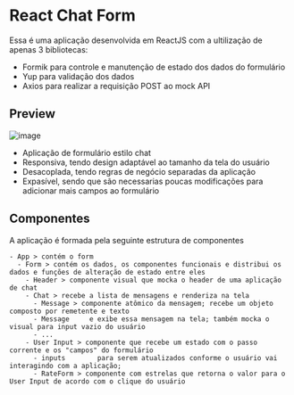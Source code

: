 # React Chat Form

Essa é uma aplicação desenvolvida em ReactJS com a ultilização de apenas 3 bibliotecas:

- Formik para controle e manutenção de estado dos dados do formulário
- Yup para validação dos dados
- Axios para realizar a requisição POST ao mock API

## Preview

![image](https://user-images.githubusercontent.com/11475695/110256988-9061d380-7f7a-11eb-8ba7-012c2c058f33.png)

- Aplicação de formulário estilo chat
- Responsiva, tendo design adaptável ao tamanho da tela do usuário
- Desacoplada, tendo regras de negócio separadas da aplicação
- Expasível, sendo que são necessarias poucas modificações para adicionar mais campos ao formulário

## Componentes

A aplicação é formada pela seguinte estrutura de componentes

```
- App > contém o form
  - Form > contém os dados, os componentes funcionais e distribui os dados e funções de alteração de estado entre eles
    - Header > componente visual que mocka o header de uma aplicação de chat
    - Chat > recebe a lista de mensagens e renderiza na tela
      - Message > componente atômico da mensagem; recebe um objeto composto por remetente e texto
      - Message     e exibe essa mensagem na tela; também mocka o visual para input vazio do usuário
      - ...
    - User Input > componente que recebe um estado com o passo corrente e os "campos" do formulário
      - inputs        para serem atualizados conforme o usuário vai interagindo com a aplicação;
      - RateForm > componente com estrelas que retorna o valor para o User Input de acordo com o clique do usuário
```
